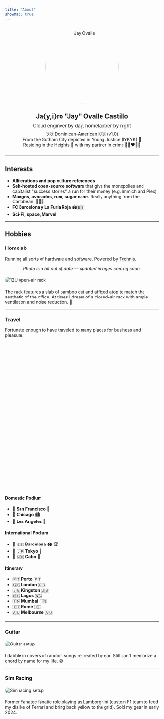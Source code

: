```yaml
---
title: "About"
showMap: true
---
```

<div style="text-align: center; margin: 2em 0;">
  <img src="/images/animated-cropped.png" alt="Jay Ovalle" style="border-radius: 50%; width: 240px; height: 240px;">
</div>

<div style="text-align: center; margin: 2em 0;">
  <h2 style="margin-bottom: 0.5em;">Ja{y,i}ro "Jay" Ovalle Castillo</h2>
  <p style="font-size: 1.1em; margin: 0.5em 0;">Cloud engineer by day, homelabber by night</p>
  <p style="color: var(--secondary); margin: 0.5em 0;">🇩🇴 Dominican-American 🇺🇸 (v1.0) <br/>From the Gotham City depicted in Young Justice (IYKYK) 🌃 <br/>Residing in the Heights 🗽 with my partner in crime 👩🏽‍❤️‍👨🏽</p>
</div>

---

## Interests

- **Alliterations and pop culture references**
- **Self-hosted open-source software** that give the monopolies and capitalist "success stories" a run for their money (e.g. Immich and Plex)
- **Mangos, avocados, rum, sugar cane.** Really anything from the Caribbean. 🌴🍹🥭
- **FC Barcelona y La Furia Roja** 🏟️🇪🇸
- **Sci-Fi, space, Marvel**

---

## Hobbies

### Homelab

Running all sorts of hardware and software. Powered by [Technis](https://technis.io).

<div style="text-align: center; margin: 0.75em 0;">
  <p style="color: var(--secondary); margin: 0; font-style: italic;">Photo is a bit out of date — updated images coming soon.</p>
</div>

<div style="margin: 1.5em 0;">
  <img src="/images/technis-rack.JPG" alt="12U open-air rack" style="max-width: 100%; border-radius: 8px;">
</div>

The rack features a slab of bamboo cut and affixed atop to match the aesthetic of the office. At times I dream of a closed-air rack with ample ventilation and noise reduction. 🤑

---

### Travel

Fortunate enough to have traveled to many places for business and pleasure.

<div id="map" style="height: 480px;"></div>

<div id="travel" style="margin: 1.5em 0;">

#### Domestic Podium

- 🥇 **San Francisco** 🌁
- 🥈 **Chicago** 🏙️
- 🥉 **Los Angeles** 🌇

#### International Podium

- 🥇 🇪🇸 **Barcelona** 🏟️ 🏆
- 🥈 🇯🇵 **Tokyo** 🗼
- 🥉 🇲🇽 **Cabo** 🌴

#### Itinerary

- 🇵🇹 **Porto** 🇵🇹
- 🇬🇧 **London** 🇬🇧
- 🇯🇲 **Kingston** 🇯🇲
- 🇳🇬 **Lagos** 🇳🇬
- 🇮🇳 **Mumbai** 🇮🇳
- 🇮🇹 **Rome** 🇮🇹
- 🇦🇺 **Melbourne** 🇦🇺

</div>

---

### Guitar

<div style="margin: 1.5em 0;">
  <img src="/images/fender-bender.jpeg" alt="Guitar setup" style="max-width: 100%; border-radius: 8px;">
</div>

I dabble in covers of random songs recreated by ear. Still can't memorize a chord by name for my life. 😅

---

### Sim Racing

<div style="margin: 1.5em 0;">
  <img src="/images/gt-sim.png" alt="Sim racing setup" style="max-width: 100%; border-radius: 8px;">
</div>

Former Fanatec fanatic role playing as Lamborghini (custom F1 team to feed my dislike of Ferrari and bring back yellow to the grid). Sold my gear in early 2024.
